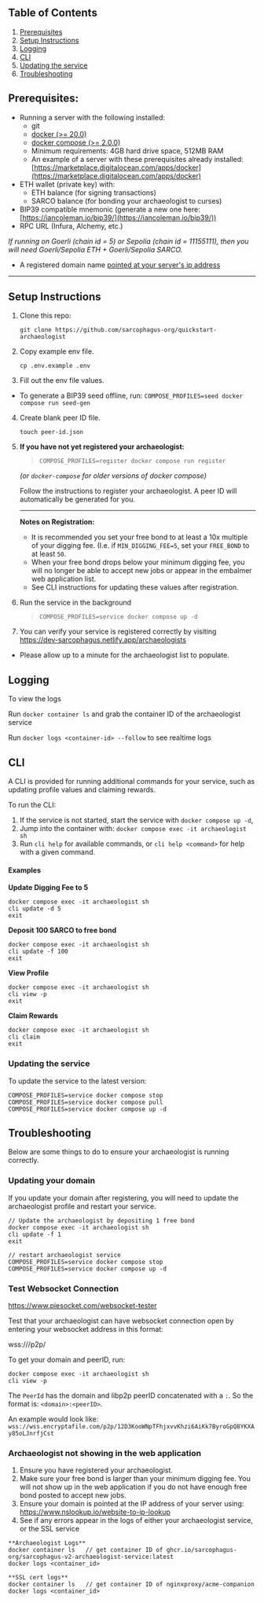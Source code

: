 
## Table of Contents
1. [Prerequisites](#prerequisites)
2. [Setup Instructions](#setup-instructions)
3. [Logging](#logging)
4. [CLI](#cli)
5. [Updating the service](#updating-the-service)
6. [Troubleshooting](#troubleshooting)

## Prerequisites:
- Running a server with the following installed:
  - git
  - [docker (>= 20.0)](https://www.simplilearn.com/tutorials/docker-tutorial/how-to-install-docker-on-ubuntu)
  - [docker compose (>= 2.0.0)](https://docs.docker.com/compose/install/linux/#install-the-plugin-manually)
  - Minimum requirements: 4GB hard drive space, 512MB RAM
  - An example of a server with these prerequisites already installed: [https://marketplace.digitalocean.com/apps/docker](https://marketplace.digitalocean.com/apps/docker)
- ETH wallet (private key) with:
  - ETH balance (for signing transactions)
  - SARCO balance (for bonding your archaeologist to curses)
- BIP39 compatible mnemonic (generate a new one here: [https://iancoleman.io/bip39/](https://iancoleman.io/bip39/))
- RPC URL (Infura, Alchemy, etc.)

_If running on Goerli (chain id = 5) or Sepolia (chain id = 11155111), then you will need Goerli/Sepolia ETH + Goerli/Sepolia SARCO._

- A registered domain name [pointed at your server's ip address](https://www.servers.com/support/knowledge/dedicated-servers/how-to-point-your-domain-name-to-dedicated-servers-ip-address#:~:text=To%20point%20your%20domain%20name%20to%20your%20dedicated%20server's%20public,on%20the%20domain's%20name%20servers.) 
---

## Setup Instructions

1. Clone this repo:

   `git clone https://github.com/sarcophagus-org/quickstart-archaeologist`

2. Copy example env file.

   `cp .env.example .env`

3. Fill out the env file values.
- To generate a BIP39 seed offline, run: `COMPOSE_PROFILES=seed docker compose run seed-gen`

4. Create blank peer ID file.

   `touch peer-id.json`

5. **If you have not yet registered your archaeologist:**

   > `COMPOSE_PROFILES=register docker compose run register`  
   
   _(or `docker-compose` for older versions of docker compose)_

   Follow the instructions to register your archaeologist. A peer ID will automatically be generated for you.

   ---
   
   **Notes on Registration:**
   - It is recommended you set your free bond to at least a 10x multiple of your digging fee. (I.e. if `MIN_DIGGING_FEE=5`, set your `FREE_BOND` to at least `50`.
   - When your free bond drops below your minimum digging fee, you will no longer be able to accept new jobs or appear in the embalmer web application list.
   - See CLI instructions for updating these values after registration.

6. Run the service in the background

   > `COMPOSE_PROFILES=service docker compose up -d`
   
7. You can verify your service is registered correctly by visiting https://dev-sarcophagus.netlify.app/archaeologists
- Please allow up to a minute for the archaeologist list to populate.

## Logging
To view the logs

Run `docker container ls` and grab the container ID of the archaeologist service

Run `docker logs <container-id> --follow` to see realtime logs

## CLI
A CLI is provided for running additional commands for your service, such as updating profile values and claiming rewards.

To run the CLI: 
1. If the service is not started, start the service with `docker compose up -d`,
2. Jump into the container with: `docker compose exec -it archaeologist sh`
3. Run `cli help` for available commands, or `cli help <command>` for help with a given command.

#### Examples
**Update Digging Fee to 5**
```
docker compose exec -it archaeologist sh
cli update -d 5
exit
```

**Deposit 100 SARCO to free bond**
```
docker compose exec -it archaeologist sh
cli update -f 100
exit
```

**View Profile**
```
docker compose exec -it archaeologist sh
cli view -p
exit
```

**Claim Rewards**
```
docker compose exec -it archaeologist sh
cli claim
exit
```

### Updating the service
To update the service to the latest version:<br>
```
COMPOSE_PROFILES=service docker compose stop
COMPOSE_PROFILES=service docker compose pull
COMPOSE_PROFILES=service docker compose up -d
```

## Troubleshooting
Below are some things to do to ensure your archaeologist is running correctly.

### Updating your domain
If you update your domain after registering, you will need to update the archaeologist profile and restart your service.

```
// Update the archaeologist by depositing 1 free bond
docker compose exec -it archaeologist sh
cli update -f 1
exit

// restart archaeologist service
COMPOSE_PROFILES=service docker compose stop
COMPOSE_PROFILES=service docker compose up -d
```

### Test Websocket Connection
https://www.piesocket.com/websocket-tester

Test that your archaeologist can have websocket connection open by entering your websocket address in this format:

wss://<domain>/p2p/<libp2p peerID>

To get your domain and peerID, run:

```
docker compose exec -it archaeologist sh
cli view -p
```

The `PeerId` has the domain and libp2p peerID concatenated with a `:`. So the format is: `<domain>:<peerID>`.

An example would look like:
`wss://wss.encryptafile.com/p2p/12D3KooWNpTFhjxvvKhzi6AiKk7ByroGpQ8YKXAy85oLJnrfjCst`


### Archaeologist not showing in the web application
1. Ensure you have registered your archaeologist. 
2. Make sure your free bond is larger than your minimum digging fee. You will not show up in the web application if you do not have enough free bond posted to accept new jobs.
3. Ensure your domain is pointed at the IP address of your server using: https://www.nslookup.io/website-to-ip-lookup
4. See if any errors appear in the logs of either your archaeologist service, or the SSL service

```
**Archaeologist Logs**
docker container ls   // get container ID of ghcr.io/sarcophagus-org/sarcophagus-v2-archaeologist-service:latest
docker logs <container_id>
```

```
**SSL cert logs**
docker container ls   // get container ID of nginxproxy/acme-companion
docker logs <container_id>
```
